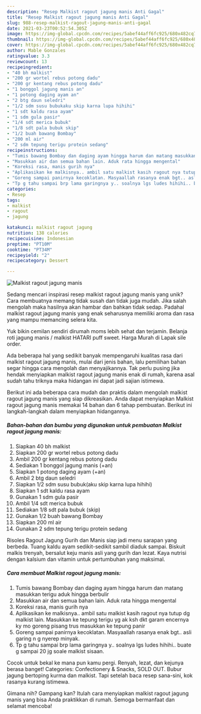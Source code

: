 ```yaml
---
description: "Resep Malkist ragout jagung manis Anti Gagal"
title: "Resep Malkist ragout jagung manis Anti Gagal"
slug: 988-resep-malkist-ragout-jagung-manis-anti-gagal
date: 2021-03-23T00:52:54.305Z
image: https://img-global.cpcdn.com/recipes/5abef44aff6fc925/680x482cq70/malkist-ragout-jagung-manis-foto-resep-utama.jpg
thumbnail: https://img-global.cpcdn.com/recipes/5abef44aff6fc925/680x482cq70/malkist-ragout-jagung-manis-foto-resep-utama.jpg
cover: https://img-global.cpcdn.com/recipes/5abef44aff6fc925/680x482cq70/malkist-ragout-jagung-manis-foto-resep-utama.jpg
author: Mable Gonzales
ratingvalue: 3.3
reviewcount: 13
recipeingredient:
- "40 bh malkist"
- "200 gr wortel rebus potong dadu"
- "200 gr kentang rebus potong dadu"
- "1 bonggol jagung manis an"
- "1 potong daging ayam an"
- "2 btg daun seledri"
- "1/2 sdm susu bubukaku skip karna lupa hihihi"
- "1 sdt kaldu rasa ayam"
- "1 sdm gula pasir"
- "1/4 sdt merica bubuk"
- "1/8 sdt pala bubuk skip"
- "1/2 buah bawang Bombay"
- "200 ml air"
- "2 sdm tepung terigu protein sedang"
recipeinstructions:
- "Tumis bawang Bombay dan daging ayam hingga harum dan matang masukkan terigu aduk hingga berbulir"
- "Masukkan air dan semua bahan lain. Aduk rata hingga mengental"
- "Koreksi rasa, manis gurih nya"
- "Aplikasikan ke malkisnya.. ambil satu malkist kasih ragout nya tutup dg malkist lain. Masukkan ke tepung terigu yg ak ksh dkt garam encernya ky mo goreng pisang trus masukkan ke tepung panir"
- "Goreng sampai panirnya kecoklatan. Masyaallah rasanya enak bgt.. asli garing n g nyerep minyak."
- "Tp g tahu sampai brp lama garingnya y.. soalnya lgs ludes hihihi.. buate g sampai 20 jg soale malkist sisaan."
categories:
- Resep
tags:
- malkist
- ragout
- jagung

katakunci: malkist ragout jagung 
nutrition: 138 calories
recipecuisine: Indonesian
preptime: "PT10M"
cooktime: "PT34M"
recipeyield: "2"
recipecategory: Dessert

---
```



![Malkist ragout jagung manis](https://img-global.cpcdn.com/recipes/5abef44aff6fc925/680x482cq70/malkist-ragout-jagung-manis-foto-resep-utama.jpg)

Sedang mencari inspirasi resep malkist ragout jagung manis yang unik? Cara membuatnya memang tidak susah dan tidak juga mudah. Jika salah mengolah maka hasilnya akan hambar dan bahkan tidak sedap. Padahal malkist ragout jagung manis yang enak seharusnya memiliki aroma dan rasa yang mampu memancing selera kita.

Yuk bikin cemilan sendiri dirumah moms lebih sehat dan terjamin. Belanja roti jagung manis / malkist HATARI puff sweet. Harga Murah di Lapak sile order.

Ada beberapa hal yang sedikit banyak mempengaruhi kualitas rasa dari malkist ragout jagung manis, mulai dari jenis bahan, lalu pemilihan bahan segar hingga cara mengolah dan menyajikannya. Tak perlu pusing jika hendak menyiapkan malkist ragout jagung manis enak di rumah, karena asal sudah tahu triknya maka hidangan ini dapat jadi sajian istimewa.


Berikut ini ada beberapa cara mudah dan praktis dalam mengolah malkist ragout jagung manis yang siap dikreasikan. Anda dapat menyiapkan Malkist ragout jagung manis memakai 14 bahan dan 6 tahap pembuatan. Berikut ini langkah-langkah dalam menyiapkan hidangannya.

<!--inarticleads1-->

##### Bahan-bahan dan bumbu yang digunakan untuk pembuatan Malkist ragout jagung manis:

1. Siapkan 40 bh malkist
1. Siapkan 200 gr wortel rebus potong dadu
1. Ambil 200 gr kentang rebus potong dadu
1. Sediakan 1 bonggol jagung manis (+an)
1. Siapkan 1 potong daging ayam (+an)
1. Ambil 2 btg daun seledri
1. Siapkan 1/2 sdm susu bubuk(aku skip karna lupa hihihi)
1. Siapkan 1 sdt kaldu rasa ayam
1. Gunakan 1 sdm gula pasir
1. Ambil 1/4 sdt merica bubuk
1. Sediakan 1/8 sdt pala bubuk (skip)
1. Gunakan 1/2 buah bawang Bombay
1. Siapkan 200 ml air
1. Gunakan 2 sdm tepung terigu protein sedang


Risoles Ragout Jagung Gurih dan Manis siap jadi menu sarapan yang berbeda. Tuang kaldu ayam sedikit-sedikit sambil diaduk sampai. Biskuit malkis trenyah, bersalut keju manis asli yang gurih dan lezat. Kaya nutrisi dengan kalsium dan vitamin untuk pertumbuhan yang maksimal. 

<!--inarticleads2-->

##### Cara membuat Malkist ragout jagung manis:

1. Tumis bawang Bombay dan daging ayam hingga harum dan matang masukkan terigu aduk hingga berbulir
1. Masukkan air dan semua bahan lain. Aduk rata hingga mengental
1. Koreksi rasa, manis gurih nya
1. Aplikasikan ke malkisnya.. ambil satu malkist kasih ragout nya tutup dg malkist lain. Masukkan ke tepung terigu yg ak ksh dkt garam encernya ky mo goreng pisang trus masukkan ke tepung panir
1. Goreng sampai panirnya kecoklatan. Masyaallah rasanya enak bgt.. asli garing n g nyerep minyak.
1. Tp g tahu sampai brp lama garingnya y.. soalnya lgs ludes hihihi.. buate g sampai 20 jg soale malkist sisaan.


Cocok untuk bekal ke mana pun kamu pergi. Renyah, lezat, dan kejunya berasa banget! Categories: Confectionery &amp; Snacks, SOLD OUT. Bubur jagung bertoping kurma dan malkist. Tapi setelah baca resep sana-sini, kok rasanya kurang istimewa. 

Gimana nih? Gampang kan? Itulah cara menyiapkan malkist ragout jagung manis yang bisa Anda praktikkan di rumah. Semoga bermanfaat dan selamat mencoba!
